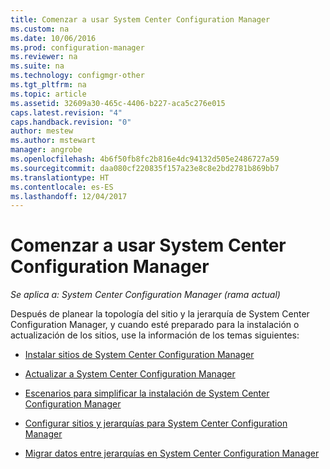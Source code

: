 ```yaml
---
title: Comenzar a usar System Center Configuration Manager
ms.custom: na
ms.date: 10/06/2016
ms.prod: configuration-manager
ms.reviewer: na
ms.suite: na
ms.technology: configmgr-other
ms.tgt_pltfrm: na
ms.topic: article
ms.assetid: 32609a30-465c-4406-b227-aca5c276e015
caps.latest.revision: "4"
caps.handback.revision: "0"
author: mestew
ms.author: mstewart
manager: angrobe
ms.openlocfilehash: 4b6f50fb8fc2b816e4dc94132d505e2486727a59
ms.sourcegitcommit: daa080cf220835f157a23e8c8e2bd2781b869bb7
ms.translationtype: HT
ms.contentlocale: es-ES
ms.lasthandoff: 12/04/2017
---
```

# <a name="start-using-system-center-configuration-manager"></a>Comenzar a usar System Center Configuration Manager

*Se aplica a: System Center Configuration Manager (rama actual)*

Después de planear la topología del sitio y la jerarquía de System Center Configuration Manager, y cuando esté preparado para la instalación o actualización de los sitios, use la información de los temas siguientes:  

-   [Instalar sitios de System Center Configuration Manager](/sccm/core/servers/deploy/install/installing-sites)  

-   [Actualizar a System Center Configuration Manager](../../../core/servers/deploy/install/upgrade-to-configuration-manager.md)  

-   [Escenarios para simplificar la instalación de System Center Configuration Manager](../../../core/servers/deploy/install/scenarios-to-streamline-your-installation.md)  

-   [Configurar sitios y jerarquías para System Center Configuration Manager](../../../core/servers/deploy/configure/configure-sites-and-hierarchies.md)  

-   [Migrar datos entre jerarquías en System Center Configuration Manager](../../../core/migration/migrate-data-between-hierarchies.md)  
